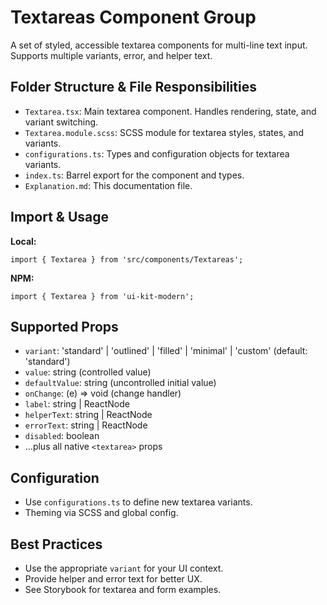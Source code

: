 # Textareas Component Group

A set of styled, accessible textarea components for multi-line text input. Supports multiple variants, error, and helper text.

## Folder Structure & File Responsibilities

- `Textarea.tsx`: Main textarea component. Handles rendering, state, and variant switching.
- `Textarea.module.scss`: SCSS module for textarea styles, states, and variants.
- `configurations.ts`: Types and configuration objects for textarea variants.
- `index.ts`: Barrel export for the component and types.
- `Explanation.md`: This documentation file.

## Import & Usage

**Local:**

```tsx
import { Textarea } from 'src/components/Textareas';
```

**NPM:**

```tsx
import { Textarea } from 'ui-kit-modern';
```

## Supported Props

- `variant`: 'standard' | 'outlined' | 'filled' | 'minimal' | 'custom' (default: 'standard')
- `value`: string (controlled value)
- `defaultValue`: string (uncontrolled initial value)
- `onChange`: (e) => void (change handler)
- `label`: string | ReactNode
- `helperText`: string | ReactNode
- `errorText`: string | ReactNode
- `disabled`: boolean
- ...plus all native `<textarea>` props

## Configuration

- Use `configurations.ts` to define new textarea variants.
- Theming via SCSS and global config.

## Best Practices

- Use the appropriate `variant` for your UI context.
- Provide helper and error text for better UX.
- See Storybook for textarea and form examples.

